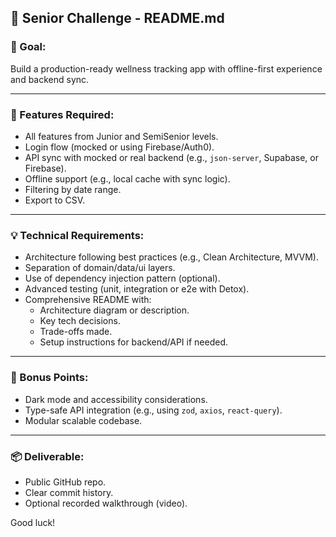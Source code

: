 ## 📄 Senior Challenge - README.md

### 📱 Goal:
Build a production-ready wellness tracking app with offline-first experience and backend sync.

---

### 🧩 Features Required:

- All features from Junior and SemiSenior levels.
- Login flow (mocked or using Firebase/Auth0).
- API sync with mocked or real backend (e.g., `json-server`, Supabase, or Firebase).
- Offline support (e.g., local cache with sync logic).
- Filtering by date range.
- Export to CSV.

---

### 💡 Technical Requirements:

- Architecture following best practices (e.g., Clean Architecture, MVVM).
- Separation of domain/data/ui layers.
- Use of dependency injection pattern (optional).
- Advanced testing (unit, integration or e2e with Detox).
- Comprehensive README with:
  - Architecture diagram or description.
  - Key tech decisions.
  - Trade-offs made.
  - Setup instructions for backend/API if needed.

---

### 🧪 Bonus Points:

- Dark mode and accessibility considerations.
- Type-safe API integration (e.g., using `zod`, `axios`, `react-query`).
- Modular scalable codebase.

---

### 📦 Deliverable:
- Public GitHub repo.
- Clear commit history.
- Optional recorded walkthrough (video).

Good luck!